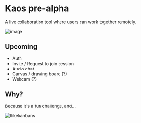 # Kaos pre-alpha
A live collaboration tool where users can work together remotely.

![image](https://github.com/user-attachments/assets/f0fff940-b87a-4e05-a79c-1a2bafa1fba9)

## Upcoming
- Auth
- Invite / Request to join session
- Audio chat
- Canvas / drawing board (?)
- Webcam (?)

## Why?

Because it's a fun challenge, and...

![Ilikekanbans](https://github.com/user-attachments/assets/836b5dff-f7ab-4dfb-a902-528c24ad43b1)
